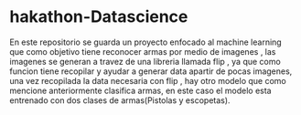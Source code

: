 # hakathon-Datascience

En este repositorio se guarda un proyecto enfocado al machine learning que como objetivo tiene reconocer armas por medio de imagenes , las imagenes se generan a travez de una libreria llamada flip , ya que como funcion tiene recopilar y ayudar a generar data apartir de pocas imagenes, una vez recopilada la data necesaria con flip , hay otro modelo que como mencione anteriormente clasifica armas, en este caso el modelo esta entrenado con dos clases de armas(Pistolas y escopetas).
